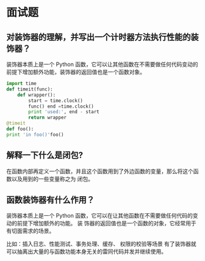 # 面试题

## 对装饰器的理解，并写出一个计时器方法执行性能的装饰器？

装饰器本质上是一个 Python 函数，它可以让其他函数在不需要做任何代码变动的前提下增加额外功能，装饰器的返回值也是一个函数对象。

```python
import time
def timeit(func):
    def wrapper():
        start = time.clock()
        func() end =time.clock()
        print 'used:', end - start
        return wrapper
@timeit
def foo():
print 'in foo()'foo()
```

## 解释一下什么是闭包?

在函数内部再定义一个函数，并且这个函数用到了外边函数的变量，那么将这个函数以及用到的一些变量称之为 闭包。

## 函数装饰器有什么作用？

装饰器本质上是一个 Python 函数，它可以在让其他函数在不需要做任何代码的变动的前提下增加额外的功能。 装 饰器的返回值也是一个函数的对象，它经常用于有切面需求的场景。 

比如：插入日志、性能测试、事务处理、缓存、 权限的校验等场景 有了装饰器就可以抽离出大量的与函数功能本身无关的雷同代码并发并继续使用。

